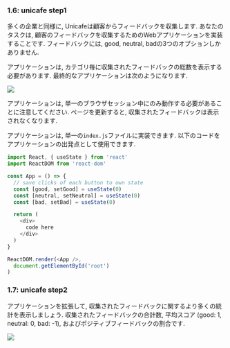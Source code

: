 ### 1.6: unicafe step1
多くの企業と同様に, Unicafeは顧客からフィードバックを収集します.
あなたのタスクは, 顧客のフィードバックを収集するためのWebアプリケーションを実装することです.
フィードバックには, good, neutral, badの3つのオプションしかありません.

アプリケーションは, カテゴリ毎に収集されたフィードバックの総数を表示する必要があります.
最終的なアプリケーションは次のようになります.

<img src="https://fullstackopen.com/static/d4fe767d6d8eb46f1dd21334f5f9e46e/14be6/13e.png">

アプリケーションは, 単一のブラウザセッション中にのみ動作する必要があることに注意してください.
ページを更新すると, 収集されたフィードバックは表示されなくなります.

アプリケーションは, 単一の`index.js`ファイルに実装できます.
以下のコードをアプリケーションの出発点として使用できます.

```js
import React, { useState } from 'react'
import ReactDOM from 'react-dom'

const App = () => {
  // save clicks of each button to own state
  const [good, setGood] = useState(0)
  const [neutral, setNeutral] = useState(0)
  const [bad, setBad] = useState(0)

  return (
    <div>
      code here
    </div>
  )
}

ReactDOM.render(<App />,
  document.getElementById('root')
)
```

### 1.7: unicafe step2
アプリケーションを拡張して, 収集されたフィードバックに関するより多くの統計を表示しましょう.
収集されたフィードバックの合計数, 平均スコア (good: 1, neutral: 0, bad: -1), およびポジティブフィードバックの割合です.

<img src="https://fullstackopen.com/static/0a5d15ae9f055a15cb469b9c9223df41/14be6/14e.png">